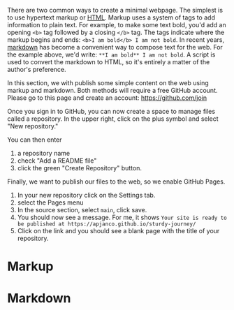 There are two common ways to create a minimal webpage.  The simplest is to use hypertext markup or [HTML](https://developer.mozilla.org/en-US/docs/Web/HTML). Markup uses a system of tags to add information to plain text. For example, to make some text bold, you'd add an opening `<b>` tag followed by a closing `</b>` tag.  The tags indicate where the markup begins and ends: `<b>I am bold</b> I am not bold`. In recent years, [markdown](https://www.markdownguide.org/) has become a convenient way to compose text for the web. For the example above, we'd write: `**I am bold** I am not bold`. A script is used to convert the markdown to HTML, so it's entirely a matter of the author's preference.  

In this section, we with publish some simple content on the web using markup and markdown. Both methods will require a free GitHub account. Please go to this page and create an account: https://github.com/join  

Once you sign in to GitHub, you can now create a space to manage files called a repository.  In the upper right, click on the plus symbol and select "New 
repository." 

You can then enter
1. a repository name
2. check "Add a README file"
3. click the green "Create Repository" button. 

Finally, we want to publish our files to the web, so we enable GitHub Pages.
1. In your new repository click on the Settings tab. 
2. select the Pages menu
3. In the source section, select `main`, click save. 
4. You should now see a message. For me, it shows `Your site is ready to be published at https://apjanco.github.io/sturdy-journey/`
5. Click on the link and you should see a blank page with the title of your repository. 

# Markup 
 
# Markdown 
